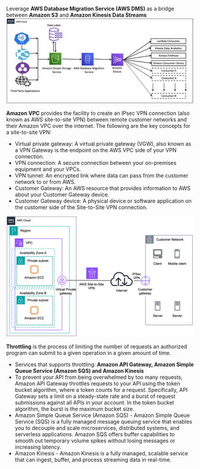 Leverage **AWS Database Migration Service (AWS DMS)** as a bridge between **Amazon S3** and **Amazon Kinesis Data Streams**
![img.png](diagrams/aws-dms-as-a-bridge-diagram.png)

**Amazon VPC** provides the facility to create an IPsec VPN connection (also known as AWS site-to-site VPN) between remote customer networks and their Amazon VPC over the internet. The following are the key concepts for a site-to-site VPN:
- Virtual private gateway: A virtual private gateway (VGW), also known as a VPN Gateway is the endpoint on the AWS VPC side of your VPN connection.
- VPN connection: A secure connection between your on-premises equipment and your VPCs.
- VPN tunnel: An encrypted link where data can pass from the customer network to or from AWS.
- Customer Gateway: An AWS resource that provides information to AWS about your Customer Gateway device.
- Customer Gateway device: A physical device or software application on the customer side of the Site-to-Site VPN connection.

![img.png](diagrams/amazon-ipsec-vpn-connection-diagram.png)

**Throttling** is the process of limiting the number of requests an authorized program can submit to a given operation in a given amount of time.
- Services that supports throttling: **Amazon API Gateway, Amazon Simple Queue Service (Amazon SQS) and Amazon Kinesis**
- To prevent your API from being overwhelmed by too many requests, Amazon API Gateway throttles requests to your API 
  using the token bucket algorithm, where a token counts for a request. Specifically, API Gateway sets a limit on a 
  steady-state rate and a burst of request submissions against all APIs in your account. In the token bucket algorithm,
  the burst is the maximum bucket size. 
- Amazon Simple Queue Service (Amazon SQS) - Amazon Simple Queue Service (SQS) is a fully managed message queuing service
  that enables you to decouple and scale microservices, distributed systems, and serverless applications. Amazon SQS offers 
  buffer capabilities to smooth out temporary volume spikes without losing messages or increasing latency.
- Amazon Kinesis - Amazon Kinesis is a fully managed, scalable service that can ingest, buffer, and process streaming data in real-time.

